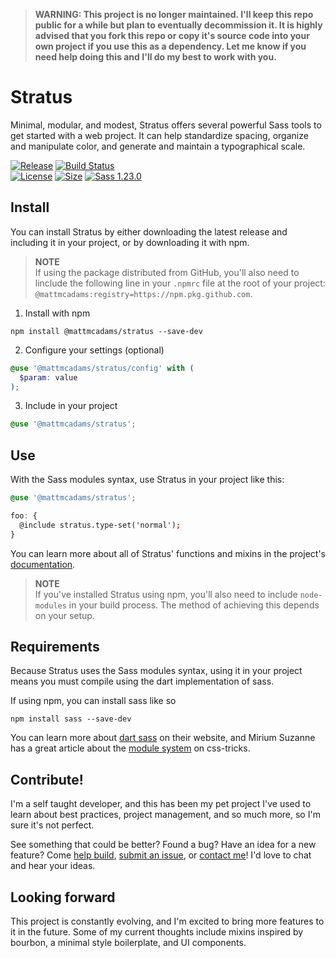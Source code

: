 > **WARNING: This project is no longer maintained. I'll keep this repo public for a while but plan to eventually decommission it. It is highly advised that you fork this repo or copy it's source code into your own project if you use this as a dependency. Let me know if you need help doing this and I'll do my best to work with you.**

# Stratus
Minimal, modular, and modest, Stratus offers several powerful Sass tools to get started with a web project. It can help standardize spacing, organize and manipulate color, and generate and maintain a typographical scale.

[![Release](https://img.shields.io/github/v/release/mattmcadams/stratus?include_prereleases)](https://github.com/MattMcAdams/stratus/releases) [![Build Status](https://travis-ci.org/MattMcAdams/stratus.svg?branch=master)](https://travis-ci.org/MattMcAdams/stratus)<br>
[![License](https://img.shields.io/github/license/mattmcadams/stratus)](https://github.com/MattMcAdams/stratus/blob/master/LICENSE)
[![Size](https://img.shields.io/github/languages/code-size/mattmcadams/stratus)](https://github.com/MattMcAdams/stratus/packages/61966)
[![Sass 1.23.0](https://img.shields.io/badge/dart--sass-%5E1.23.0-%23bf4080)](https://www.npmjs.com/package/sass)

## Install
You can install Stratus by either downloading the latest release and including it in your project, or by downloading it with npm.

> **NOTE**<br>If using the package distributed from GitHub, you'll also need to linclude the following line in your `.npmrc` file at the root of your project: `@mattmcadams:registry=https://npm.pkg.github.com`.

1. Install with npm
```
npm install @mattmcadams/stratus --save-dev
```
2. Configure your settings (optional)
```scss
@use '@mattmcadams/stratus/config' with (
  $param: value
);
```
3. Include in your project
```scss
@use '@mattmcadams/stratus';
```

## Use
With the Sass modules syntax, use Stratus in your project like this:
```scss
@use '@mattmcadams/stratus';

foo: {
  @include stratus.type-set('normal');
}
```
You can learn more about all of Stratus' functions and mixins in the project's [documentation](https://mattmcadams.github.io/stratus/).

> **NOTE**<br>
> If you've installed Stratus using npm, you'll also need to include `node-modules` in your build process. The method of achieving this depends on your setup.

## Requirements
Because Stratus uses the Sass modules syntax, using it in your project means you must compile using the dart implementation of sass.

If using npm, you can install sass like so
```
npm install sass --save-dev
```
You can learn more about [dart sass](https://sass-lang.com/dart-sass) on their website, and Mirium Suzanne has a great article about the [module system](https://css-tricks.com/introducing-sass-modules/) on css-tricks.

## Contribute!
I'm a self taught developer, and this has been my pet project I've used to learn about best practices, project management, and so much more, so I'm sure it's not perfect.

See something that could be better? Found a bug? Have an idea for a new feature? Come [help build](https://github.com/MattMcAdams/stratus/wiki), [submit an issue](https://github.com/MattMcAdams/stratus/issues/new), or [contact me](https://github.com/MattMcAdams)! I'd love to chat and hear your ideas.

## Looking forward
This project is constantly evolving, and I'm excited to bring more features to it in the future. Some of my current thoughts include mixins inspired by bourbon, a minimal style boilerplate, and UI components.

